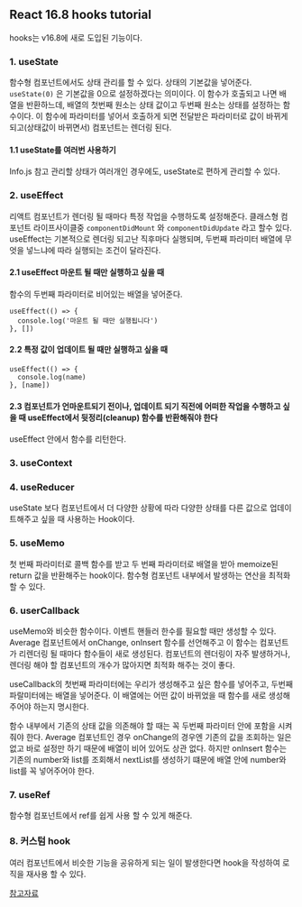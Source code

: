 ## React 16.8 hooks tutorial

hooks는 v16.8에 새로 도입된 기능이다.

### 1. useState

함수형 컴포넌트에서도 상태 관리를 할 수 있다.
상태의 기본값을 넣어준다. `useState(0)` 은 기본값을 0으로 설정하겠다는 의미이다.
이 함수가 호출되고 나면 배열을 반환하느데, 배열의 첫번째 원소는 상태 값이고 두번째 원소는 상태를 설정하는 함수이다.
이 함수에 파라미터를 넣어서 호출하게 되면 전달받은 파라미터로 값이 바뀌게 되고(상태값이 바뀌면서) 컴포넌트는 렌더링 된다.

#### 1.1 useState를 여러번 사용하기

Info.js 참고
관리할 상태가 여러개인 경우에도, useState로 편하게 관리할 수 있다.

### 2. useEffect

리액트 컴포넌트가 렌더링 될 때마다 특정 작업을 수행하도록 설정해준다. 클래스형 컴포넌트 라이프사이클중 `componentDidMount` 와 `componentDidUpdate` 라고 할수 있다.
useEffect는 기본적으로 렌더링 되고난 직후마다 실행되며, 두번째 파라미터 배열에 무엇을 넣느냐에 따라 실행되는 조건이 달라진다.

#### 2.1 useEffect 마운트 될 때만 실행하고 싶을 때

함수의 두번째 파라미터로 비어있는 배열을 넣어준다.

```
useEffect(() => {
  console.log('마운트 될 때만 실행됩니다')
}, [])
```

#### 2.2 특정 값이 업데이트 될 때만 실행하고 싶을 때

```
useEffect(() => {
  console.log(name)
}, [name])
```

#### 2.3 컴포넌트가 언마운트되기 전이나, 업데이트 되기 직전에 어떠한 작업을 수행하고 싶을 때 useEffect에서 뒷정리(cleanup) 함수를 반환해줘야 한다

useEffect 안에서 함수를 리턴한다.

### 3. useContext

### 4. useReducer

useState 보다 컴포넌트에서 더 다양한 상황에 따라 다양한 상태를 다른 값으로 업데이트해주고 싶을 때 사용하는 Hook이다.

### 5. useMemo

첫 번째 파라미터로 콜백 함수를 받고 두 번째 파라미터로 배열을 받아 memoize된 return 값을 반환해주는 hook이다.
함수형 컴포넌트 내부에서 발생하는 연산을 최적화 할 수 있다.

### 6. userCallback

useMemo와 비슷한 함수이다. 이벤트 핸들러 한수를 필요할 때만 생성할 수 있다. Average 컴포넌트에서 onChange, onInsert 함수를 선언해주고 이 함수는 컴포넌트가 리렌더링 될 때마다 함수들이 새로 생성된다. 컴포넌트의 렌더링이 자주 발생하거나, 렌더링 해야 할 컴포넌트의 개수가 많아지면 최적화 해주는 것이 좋다.

useCallback의 첫번째 파라미터에는 우리가 생성해주고 싶은 함수를 넣어주고, 두번째 파랄미터에는 배열을 넣어준다. 이 배열에는 어떤 값이 바뀌었을 때 함수를 새로 생성해주어야 하는지 명시한다.

함수 내부에서 기존의 상태 값을 의존해야 할 때는 꼭 두번째 파라미터 안에 포함을 시켜줘야 한다. Average 컴포넌트인 경우 onChange의 경우엔 기존의 값을 조회하는 일은 없고 바로 설정만 하기 때문에 배열이 비어 있어도 상관 없다. 하지만 onInsert 함수는 기존의 number와 list를 조회해서 nextList를 생성하기 떄문에 배열 안에 number와 list를 꼭 넣어주어야 한다.

### 7. useRef

함수형 컴포넌트에서 ref를 쉽게 사용 할 수 있게 해준다.

### 8. 커스텀 hook

여러 컴포넌트에서 비슷한 기능을 공유하게 되는 일이 발생한다면 hook을 작성하여 로직을 재사용 할 수 있다.

[참고자료](https://velog.io/@velopert/react-hooks)
